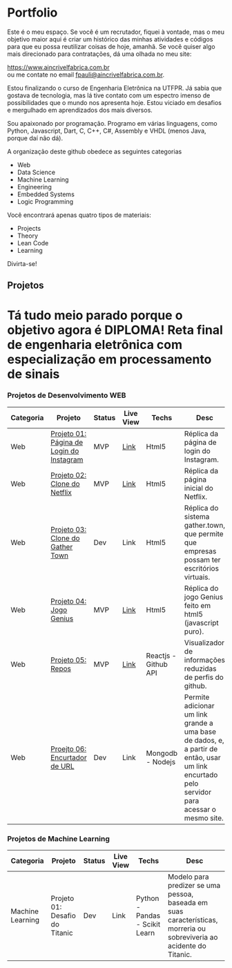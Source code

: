 # Portfolio
Este é o meu espaço. Se você é um recrutador, fiquei à vontade, mas o meu objetivo maior aqui é criar um histórico das minhas atividades e códigos para que eu possa reutilizar coisas de hoje, amanhã. Se você quiser algo mais direcionado para contratações, dá uma olhada no meu site:

https://www.aincrivelfabrica.com.br  
ou me contate no email fpauli@aincrivelfabrica.com.br.  

Estou finalizando o curso de Engenharia Eletrônica na UTFPR. Já sabia que gostava de tecnologia, mas lá tive contato com um espectro imenso de possibilidades que o mundo nos apresenta hoje. Estou viciado em desafios e mergulhado em aprendizados dos mais diversos.

Sou apaixonado por programação. Programo em várias linguagens, como Python, Javascript, Dart, C,  C++, C#, Assembly e VHDL (menos Java, porque daí não dá).

A organização deste github obedece as seguintes categorias

- Web
- Data Science
- Machine Learning
- Engineering
- Embedded Systems
- Logic Programming

Você encontrará apenas quatro tipos de materiais:

- Projects
- Theory
- Lean Code
- Learning

Divirta-se!

## Projetos
# Tá tudo meio parado porque o objetivo agora é DIPLOMA! Reta final de engenharia eletrônica com especialização em processamento de sinais

### Projetos de Desenvolvimento WEB

| Categoria |Projeto  | Status  | Live View  | Techs | Desc |
|---|---|---|---|---|---|
| Web | [Projeto 01: Página de Login do Instagram](https://github.com/felipedepauli/projects/tree/main/01_instagram)  | MVP  |  [Link](https://aincrivelfabrica.com.br/projetos/01_instagram/) |  Html5 | Réplica da página de login do Instagram. |
| Web | [Projeto 02: Clone do Netflix](https://github.com/felipedepauli/projects/tree/main/02_netflix_clone)          | MVP  | [Link](https://aincrivelfabrica.com.br/projetos/02_netflix_clone/)  |  Html5 | Réplica da página inicial do Netflix.  |
| Web | [Projeto 03: Clone do Gather Town](https://github.com/felipedepauli/projects/tree/main/03_gather_clone)                 | Dev  | Link  | Html5  | Réplica do sistema gather.town, que permite que empresas possam ter escritórios virtuais. |
| Web | [Projeto 04: Jogo Genius](https://github.com/felipedepauli/projects/tree/main/04_genius)                                | MVP  | [Link](https://aincrivelfabrica.com.br/projetos/04_genius/)  | Html5  | Réplica do jogo Genius feito em html5 (javascript puro). |
| Web | [Projeto 05: Repos](https://github.com/felipedepauli/projects/tree/main/05_repos)                                       | MVP  | [Link](https://aincrivelfabrica.com.br/projetos/05_repos/)  | Reactjs - Github API  | Visualizador de informações reduzidas de perfis do github. |
| Web | [Proejto 06: Encurtador de URL](https://github.com/felipedepauli/projects/tree/main/06_ecurtador_de_url)                | Dev  |  Link|  Mongodb - Nodejs  | Permite adicionar um link grande a uma base de dados, e, a partir de então, usar um link encurtado pelo servidor para acessar o mesmo site. |


### Projetos de Machine Learning
| Categoria |Projeto  | Status  | Live View  | Techs | Desc |
|---|---|---|---|---|---|
| Machine Learning | Projeto 01: Desafio do Titanic | Dev | Link | Python - Pandas - Scikit Learn | Modelo para predizer se uma pessoa, baseada em suas características, morreria ou sobreviveria ao acidente do Titanic. |


